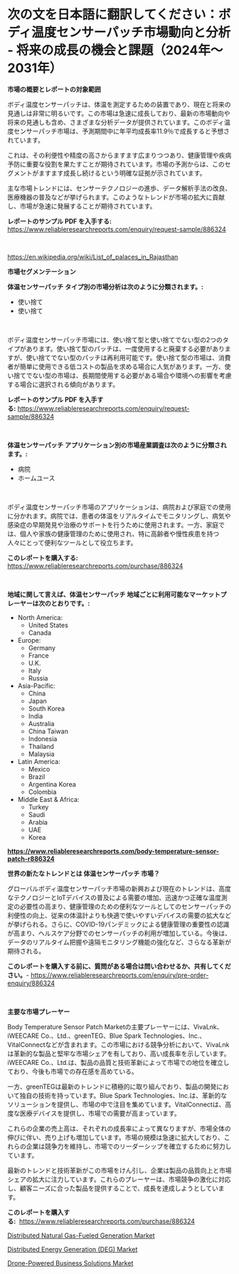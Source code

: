 <p><h1>次の文を日本語に翻訳してください：ボディ温度センサーパッチ市場動向と分析 - 将来の成長の機会と課題（2024年〜2031年）</h1></p><p><strong>市場の概要とレポートの対象範囲</strong></p>
<p><p>ボディ温度センサーパッチは、体温を測定するための装置であり、現在と将来の見通しは非常に明るいです。この市場は急速に成長しており、最新の市場動向や将来の見通しも含め、さまざまな分析データが提供されています。このボディ温度センサーパッチ市場は、予測期間中に年平均成長率11.9％で成長すると予想されています。</p><p>これは、その利便性や精度の高さからますます広まりつつあり、健康管理や疾病予防に重要な役割を果たすことが期待されています。市場の予測からは、このセグメントがますます成長し続けるという明確な証拠が示されています。</p><p>主な市場トレンドには、センサーテクノロジーの進歩、データ解析手法の改良、医療機器の普及などが挙げられます。このようなトレンドが市場の拡大に貢献し、市場が急速に発展することが期待されています。</p></p>
<p><strong>レポートのサンプル PDF を入手する:</strong> <a href="https://www.reliableresearchreports.com/enquiry/request-sample/886324">https://www.reliableresearchreports.com/enquiry/request-sample/886324</a></p>
<p>&nbsp;</p>
<p><a href="https://en.wikipedia.org/wiki/List_of_palaces_in_Rajasthan">https://en.wikipedia.org/wiki/List_of_palaces_in_Rajasthan</a></p>
<p><strong>市場セグメンテーション</strong></p>
<p><strong>体温センサーパッチ タイプ別の市場分析は次のように分類されます。:</strong></p>
<p><ul><li>使い捨て</li><li>使い捨て</li></ul></p>
<p>&nbsp;</p>
<p><p>ボディ温度センサーパッチ市場には、使い捨て型と使い捨てでない型の2つのタイプがあります。使い捨て型のパッチは、一度使用すると廃棄する必要がありますが、使い捨てでない型のパッチは再利用可能です。使い捨て型の市場は、消費者が簡単に使用できる低コストの製品を求める場合に人気があります。一方、使い捨てでない型の市場は、長期間使用する必要がある場合や環境への影響を考慮する場合に選択される傾向があります。</p></p>
<p><strong>レポートのサンプル PDF を入手する:</strong>&nbsp;<a href="https://www.reliableresearchreports.com/enquiry/request-sample/886324">https://www.reliableresearchreports.com/enquiry/request-sample/886324</a></p>
<p>&nbsp;</p>
<p><strong> 体温センサーパッチ アプリケーション別の市場産業調査は次のように分類されます。:</strong></p>
<p><ul><li>病院</li><li>ホームユース</li></ul></p>
<p>&nbsp;</p>
<p><p>ボディ温度センサーパッチ市場のアプリケーションは、病院および家庭での使用に分かれます。病院では、患者の体温をリアルタイムでモニタリングし、病気や感染症の早期発見や治療のサポートを行うために使用されます。一方、家庭では、個人や家族の健康管理のために使用され、特に高齢者や慢性疾患を持つ人々にとって便利なツールとして役立ちます。</p></p>
<p><strong>このレポートを購入する:</strong>&nbsp; <a href="https://www.reliableresearchreports.com/purchase/886324">https://www.reliableresearchreports.com/purchase/886324</a></p>
<p>&nbsp;</p>
<p><strong>地域に関して言えば、体温センサーパッチ 地域ごとに利用可能なマーケットプレーヤーは次のとおりです。:</strong></p>
<p><ul>
    <li>
        North America:
        <ul>
            <li>United States</li>
            <li>Canada</li>
        </ul>
    </li>
    <li>
        Europe:
        <ul>
            <li>Germany</li>
            <li>France</li>
            <li>U.K.</li>
            <li>Italy</li>
            <li>Russia</li>
        </ul>
    </li>
    <li>
        Asia-Pacific:
        <ul>
            <li>China</li>
            <li>Japan</li>
            <li>South Korea</li>
            <li>India</li>
            <li>Australia</li>
            <li>China Taiwan</li>
            <li>Indonesia</li>
            <li>Thailand</li>
            <li>Malaysia</li>
        </ul>
    </li>
    <li>
        Latin America:
        <ul>
            <li>Mexico</li>
            <li>Brazil</li>
            <li>Argentina Korea</li>
            <li>Colombia</li>
        </ul>
    </li>
    <li>
        Middle East & Africa:
        <ul>
            <li>Turkey</li>
            <li>Saudi</li>
            <li>Arabia</li>
            <li>UAE</li>
            <li>Korea</li>
        </ul>
    </li>
    </ul></p>
<p><strong><a href="https://www.reliableresearchreports.com/body-temperature-sensor-patch-r886324">https://www.reliableresearchreports.com/body-temperature-sensor-patch-r886324</a></strong>&nbsp;</p>
<p><strong>世界の新たなトレンドとは 体温センサーパッチ 市場？</strong></p>
<p><p>グローバルボディ温度センサーパッチ市場の新興および現在のトレンドは、高度なテクノロジーとIoTデバイスの普及による需要の増加、迅速かつ正確な温度測定の必要性の高まり、健康管理のための便利なツールとしてのセンサーパッチの利便性の向上、従来の体温計よりも快適で使いやすいデバイスの需要の拡大などが挙げられる。さらに、COVID-19パンデミックによる健康管理の重要性の認識が高まり、ヘルスケア分野でのセンサーパッチの利用が増加している。今後は、データのリアルタイム把握や遠隔モニタリング機能の強化など、さらなる革新が期待される。</p></p>
<p><strong>このレポートを購入する前に、質問がある場合は問い合わせるか、共有してください。</strong>- <a href="https://www.reliableresearchreports.com/enquiry/pre-order-enquiry/886324">https://www.reliableresearchreports.com/enquiry/pre-order-enquiry/886324</a></p>
<p>&nbsp;</p>
<p><strong>主要な市場プレーヤー</strong></p>
<p><p>Body Temperature Sensor Patch Marketの主要プレーヤーには、VivaLnk、iWEECARE Co.、Ltd.、greenTEG、Blue Spark Technologies、Inc.、VitalConnectなどが含まれます。この市場における競争分析において、VivaLnkは革新的な製品と堅牢な市場シェアを有しており、高い成長率を示しています。iWEECARE Co.、Ltd.は、製品の品質と技術革新によって市場での地位を確立しており、今後も市場での存在感を高めている。</p><p>一方、greenTEGは最新のトレンドに積極的に取り組んでおり、製品の開発において独自の技術を持っています。Blue Spark Technologies、Inc.は、革新的なソリューションを提供し、市場の中で注目を集めています。VitalConnectは、高度な医療デバイスを提供し、市場での需要が高まっています。</p><p>これらの企業の売上高は、それぞれの成長率によって異なりますが、市場全体の伸びに伴い、売り上げも増加しています。市場の規模は急速に拡大しており、これらの企業は競争力を維持し、市場でのリーダーシップを確立するために努力しています。</p><p>最新のトレンドと技術革新がこの市場をけん引し、企業は製品の品質向上と市場シェアの拡大に注力しています。これらのプレーヤーは、市場競争の激化に対応し、顧客ニーズに合った製品を提供することで、成長を達成しようとしています。</p></p>
<p><strong>このレポートを購入する:</strong>&nbsp;&nbsp;<a href="https://www.reliableresearchreports.com/purchase/886324">https://www.reliableresearchreports.com/purchase/886324</a></p>
<p><p><a href="https://github.com/josephpullman6599/Market-Research-Report-List-1/blob/main/distributed-natural-gas-fueled-generation-market.md">Distributed Natural Gas-Fueled Generation Market</a></p><p><a href="https://github.com/jakobeblake56/Market-Research-Report-List-1/blob/main/distributed-energy-generation-deg-market.md">Distributed Energy Generation (DEG) Market</a></p><p><a href="https://github.com/baileope6754/Market-Research-Report-List-1/blob/main/drone-powered-business-solutions-market.md">Drone-Powered Business Solutions Market</a></p></p>